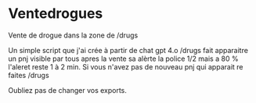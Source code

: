 # Ventedrogues
Vente de drogue dans la zone de /drugs

Un simple script que j'ai crée à partir de chat gpt 4.o
/drugs fait apparaitre un pnj visible par tous apres la vente sa alèrte la police 1/2 mais a 80 % l'aleret reste 1 à 2 min.
Si vous n'avez pas de nouveau pnj qui apparait re faites /drugs

Oubliez pas de changer vos exports.
